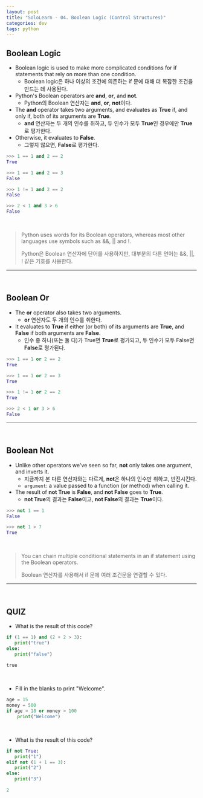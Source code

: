 ```yaml
---
layout: post
title: "SoloLearn - 04. Boolean Logic (Control Structures)"
categories: dev
tags: python
---
```


## Boolean Logic

- Boolean logic is used to make more complicated conditions for if statements that rely on more than one condition.
  - Boolean logic은 하나 이상의 조건에 의존하는 if 문에 대해 더 복잡한 조건을 만드는 데 사용된다.
- Python's Boolean operators are **and**, **or**, and **not**.
  - Python의 Boolean 연산자는 **and**, **or**, **not**이다.
- The **and** operator takes two arguments, and evaluates as **True** if, and only if, both of its arguments are **True**.
  - **and** 연산자는 두 개의 인수를 취하고, 두 인수가 모두 **True**인 경우에만 **True**로 평가한다.
- Otherwise, it evaluates to **False**.
  - 그렇지 않으면, **False**로 평가한다.

```python
>>> 1 == 1 and 2 == 2
True

>>> 1 == 1 and 2 == 3
False

>>> 1 != 1 and 2 == 2
False

>>> 2 < 1 and 3 > 6
False
```

<br>

> Python uses words for its Boolean operators, whereas most other languages use symbols such as &&, || and !.
>
> Python은 Boolean 연산자에 단어를 사용하지만, 대부분의 다른 언어는 &&, ||, ! 같은 기호를 사용한다.

------

<br>

## Boolean Or

- The **or** operator also takes two arguments.
  - **or** 연산자도 두 개의 인수를 취한다.
- It evaluates to **True** if either (or both) of its arguments are **True**, and **False** if both arguments are **False**.
  - 인수 중 하나(또는 둘 다)가 True면 **True**로 평가되고, 두 인수가 모두 False면 **False**로 평가된다.

```python
>>> 1 == 1 or 2 == 2
True

>>> 1 == 1 or 2 == 3
True

>>> 1 != 1 or 2 == 2
True

>>> 2 < 1 or 3 > 6
False
```

------

<br>

## Boolean Not

- Unlike other operators we've seen so far, **not** only takes one argument, and inverts it.
  - 지금까지 본 다른 연산자와는 다르게, **not**은 하나의 인수만 취하고, 반전시킨다.
  - `argument`: a value passed to a function (or method) when calling it.
- The result of **not True** is **False**, and **not False** goes to **True**.
  - **not True**의 결과는 **False**이고, **not False**의 결과는 **True**이다.

```python
>>> not 1 == 1
False

>>> not 1 > 7
True
```

<br>

> You can chain multiple conditional statements in an if statement using the Boolean operators.
>
> Boolean 연산자를 사용해서 if 문에 여러 조건문을 연결할 수 있다.

------

<br>

## QUIZ

- What is the result of this code?

```python
if (1 == 1) and (2 + 2 > 3):
   print("true")
else:
   print("false")
   
true
```

<br>

- Fill in the blanks to print "Welcome".

```python
age = 15
money = 500
if age > 18 or money > 100
	print("Welcome")
```

<br>

- What is the result of this code?

```python
if not True:
   print("1")
elif not (1 + 1 == 3):
   print("2")
else:
   print("3")
   
2
```

<br>
